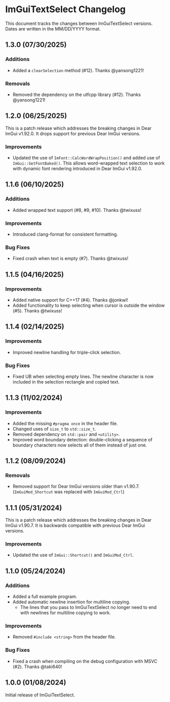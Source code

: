 # ImGuiTextSelect Changelog

This document tracks the changes between ImGuiTextSelect versions. Dates are written in the MM/DD/YYYY format.

## 1.3.0 (07/30/2025)

### Additions

- Added a `clearSelection` method (#12). Thanks @yansong1221!

### Removals

- Removed the dependency on the utfcpp library (#12). Thanks @yansong1221!

## 1.2.0 (06/25/2025)

This is a patch release which addresses the breaking changes in Dear ImGui v1.92.0. It drops support for previous Dear ImGui versions.

### Improvements

- Updated the use of `ImFont::CalcWordWrapPosition()` and added use of `ImGui::GetFontBaked()`. This allows word-wrapped text selection to work with dynamic font rendering introduced in Dear ImGui v1.92.0.

## 1.1.6 (06/10/2025)

### Additions

- Added wrapped text support (#8, #9, #10). Thanks @twixuss!

### Improvements

- Introduced clang-format for consistent formatting.

### Bug Fixes

- Fixed crash when text is empty (#7). Thanks @twixuss!

## 1.1.5 (04/16/2025)

### Improvements

- Added native support for C++17 (#4). Thanks @jonkwl!
- Added functionality to keep selecting when cursor is outside the window (#5). Thanks @twixuss!

## 1.1.4 (02/14/2025)

### Improvements

- Improved newline handling for triple-click selection.

### Bug Fixes

- Fixed UB when selecting empty lines. The newline character is now included in the selection rectangle and copied text.

## 1.1.3 (11/02/2024)

### Improvements

- Added the missing `#pragma once` in the header file.
- Changed uses of `size_t` to `std::size_t`.
- Removed dependency on `std::pair` and `<utility>`.
- Improved word boundary detection: double-clicking a sequence of boundary characters now selects all of them instead of just one.

## 1.1.2 (08/09/2024)

### Removals

- Removed support for Dear ImGui versions older than v1.90.7. (`ImGuiMod_Shortcut` was replaced with `ImGuiMod_Ctrl`)

## 1.1.1 (05/31/2024)

This is a patch release which addresses the breaking changes in Dear ImGui v1.90.7. It is backwards compatible with previous Dear ImGui versions.

### Improvements

- Updated the use of `ImGui::Shortcut()` and `ImGuiMod_Ctrl`.

## 1.1.0 (05/24/2024)

### Additions

- Added a full example program.
- Added automatic newline insertion for multiline copying.
  - The lines that you pass to ImGuiTextSelect no longer need to end with newlines for multiline copying to work.

### Improvements

- Removed `#include <string>` from the header file.

### Bug Fixes

- Fixed a crash when compiling on the debug configuration with MSVC (#2). Thanks @taki640!

## 1.0.0 (01/08/2024)

Initial release of ImGuiTextSelect.

